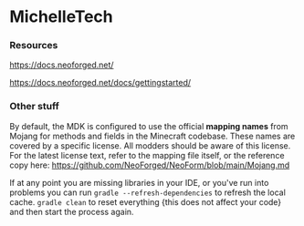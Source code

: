 # MichelleTech

### Resources
https://docs.neoforged.net/

https://docs.neoforged.net/docs/gettingstarted/

### Other stuff
By default, the MDK is configured to use the official **mapping names** from Mojang for methods and fields 
in the Minecraft codebase. These names are covered by a specific license. All modders should be aware of this
license. For the latest license text, refer to the mapping file itself, or the reference copy here:
https://github.com/NeoForged/NeoForm/blob/main/Mojang.md

If at any point you are missing libraries in your IDE, or you've run into problems you can
run `gradle --refresh-dependencies` to refresh the local cache. `gradle clean` to reset everything 
{this does not affect your code} and then start the process again.
